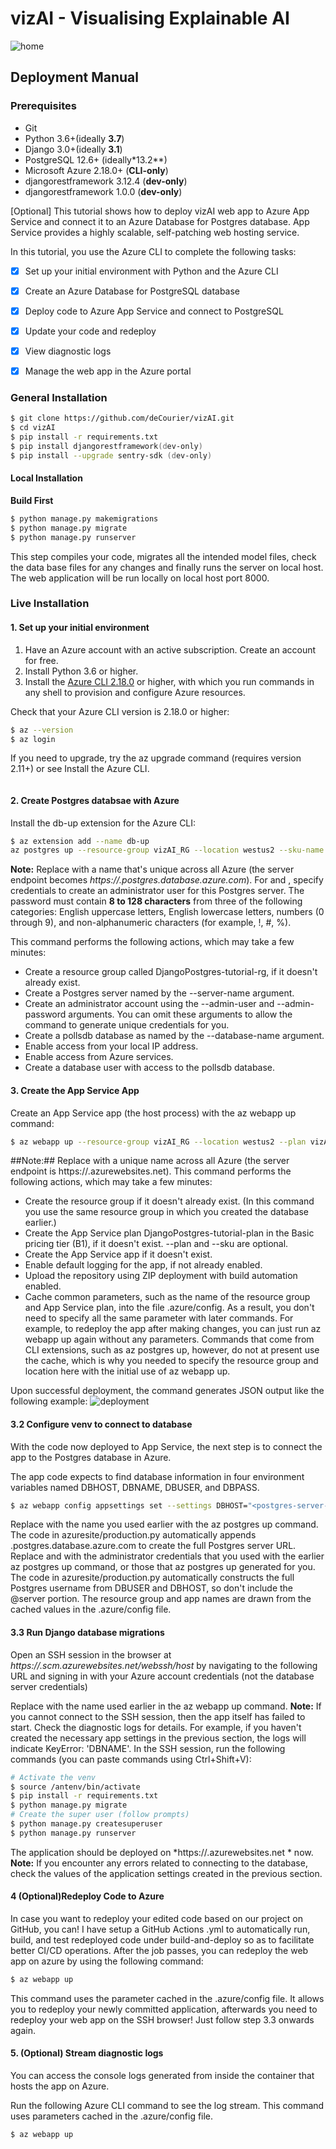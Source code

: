 # vizAI - Visualising Explainable AI
![home](./images/home.png)

## Deployment Manual

### Prerequisites

* Git
* Python 3.6+(ideally **3.7**)
* Django 3.0+(ideally **3.1**)
* PostgreSQL 12.6+ (ideally*13.2**)
* Microsoft Azure 2.18.0+ (**CLI-only**)
* djangorestframework 3.12.4 (**dev-only**)
* djangorestframework 1.0.0 (**dev-only**)

[Optional] This tutorial shows how to deploy vizAI web app to Azure App Service and connect it to an Azure Database for Postgres database. 
App Service provides a highly scalable, self-patching web hosting service.

In this tutorial, you use the Azure CLI to complete the following tasks:

 - [x]  Set up your initial environment with Python and the Azure CLI
 - [x]  Create an Azure Database for PostgreSQL database
 - [x]  Deploy code to Azure App Service and connect to PostgreSQL
 - [x]  Update your code and redeploy
 - [x]  View diagnostic logs
 - [x]  Manage the web app in the Azure portal


### General Installation

```zsh
$ git clone https://github.com/deCourier/vizAI.git
$ cd vizAI
$ pip install -r requirements.txt
$ pip install djangorestframework(dev-only)
$ pip install --upgrade sentry-sdk (dev-only)
```

#### Local Installation

**Build First**

```zsh
$ python manage.py makemigrations
$ python manage.py migrate
$ python manage.py runserver
```

This step compiles your code, migrates all the intended model files, check the data base files for any changes and finally runs the server on local host.
The web application will be run locally on local host port 8000.

### Live Installation

#### 1. Set up your initial environment

   1. Have an Azure account with an active subscription. Create an account for free.
   2. Install Python 3.6 or higher.
   3. Install the [Azure CLI 2.18.0](https://docs.microsoft.com/en-us/cli/azure/install-azure-cli) or higher, with which you run commands in any shell to provision and configure Azure resources.

Check that your Azure CLI version is 2.18.0 or higher:

```zsh
$ az --version
$ az login
```
If you need to upgrade, try the az upgrade command (requires version 2.11+) or see Install the Azure CLI.

```zsh

```
#### 2. Create Postgres databsae with Azure

Install the db-up extension for the Azure CLI:

```zsh
$ az extension add --name db-up
az postgres up --resource-group vizAI_RG --location westus2 --sku-name B_Gen5_1 --server-name <postgres-server-name> --database-name pollsdb --admin-user <admin-username> --admin-password <admin-password> --ssl-enforcement Enabled
```
**Note:**
Replace *<postgres-server-name>* with a name that's unique across all Azure (the server endpoint becomes *https://<postgres-server-name>.postgres.database.azure.com*). 
For *<admin-username>* and *<admin-password>*, specify credentials to create an administrator user for this Postgres server. The password must contain **8 to 128 characters** from three of the following categories: English uppercase letters, English lowercase letters, numbers (0 through 9), and non-alphanumeric characters (for example, !, #, %).

This command performs the following actions, which may take a few minutes:

  *  Create a resource group called DjangoPostgres-tutorial-rg, if it doesn't already exist.
  *  Create a Postgres server named by the --server-name argument.
  *  Create an administrator account using the --admin-user and --admin-password arguments. You can omit these arguments to allow the command to generate unique credentials for you.
  *  Create a pollsdb database as named by the --database-name argument.
  *  Enable access from your local IP address.
  *  Enable access from Azure services.
  *  Create a database user with access to the pollsdb database.
  
#### 3. Create the App Service App

Create an App Service app (the host process) with the az webapp up command:

```zsh
$ az webapp up --resource-group vizAI_RG --location westus2 --plan vizAI_plan --sku B1 --name <app-name>
```
##Note:##
Replace <app-name> with a unique name across all Azure (the server endpoint is https://<app-name>.azurewebsites.net).
This command performs the following actions, which may take a few minutes:

  * Create the resource group if it doesn't already exist. (In this command you use the same resource group in which you created the database earlier.)
  * Create the App Service plan DjangoPostgres-tutorial-plan in the Basic pricing tier (B1), if it doesn't exist. --plan and --sku are optional.
  * Create the App Service app if it doesn't exist.
  * Enable default logging for the app, if not already enabled.
  * Upload the repository using ZIP deployment with build automation enabled.
  * Cache common parameters, such as the name of the resource group and App Service plan, into the file .azure/config. As a result, you don't need to specify all the same parameter with later commands. For example, to redeploy the app after making changes, you can just run az webapp up again without any parameters. Commands that come from CLI extensions, such as az postgres up, however, do not at present use the cache, which is why you needed to specify the resource group and location here with the initial use of az webapp up.

Upon successful deployment, the command generates JSON output like the following example:
![deployment](./images/deployment.png)

#### 3.2 Configure venv to connect to database

With the code now deployed to App Service, the next step is to connect the app to the Postgres database in Azure.

The app code expects to find database information in four environment variables named DBHOST, DBNAME, DBUSER, and DBPASS.

```zsh
$ az webapp config appsettings set --settings DBHOST="<postgres-server-name>" DBNAME="pollsdb" DBUSER="<username>" DBPASS="<password>"
```

Replace *<postgres-server-name>* with the name you used earlier with the az postgres up command. The code in azuresite/production.py automatically appends .postgres.database.azure.com to create the full Postgres server URL.
Replace *<username>* and *<password>* with the administrator credentials that you used with the earlier az postgres up command, or those that az postgres up generated for you. The code in azuresite/production.py automatically constructs the full Postgres username from DBUSER and DBHOST, so don't include the @server portion.
The resource group and app names are drawn from the cached values in the .azure/config file.

#### 3.3 Run Django database migrations

Open an SSH session in the browser at *https://<app-name>.scm.azurewebsites.net/webssh/host* by navigating to the following URL and signing in with your Azure account credentials (not the database server credentials)

Replace <app-name> with the name used earlier in the az webapp up command.
**Note:** If you cannot connect to the SSH session, then the app itself has failed to start. Check the diagnostic logs for details. For example, if you haven't created the necessary app settings in the previous section, the logs will indicate KeyError: 'DBNAME'.
In the SSH session, run the following commands (you can paste commands using Ctrl+Shift+V):

```zsh
# Activate the venv
$ source /antenv/bin/activate
$ pip install -r requirements.txt
$ python manage.py migrate
# Create the super user (follow prompts)
$ python manage.py createsuperuser
$ python manage.py runserver
```

The application should be deployed on *https://<app-name>.azurewebsites.net * now.
**Note:** If you encounter any errors related to connecting to the database, check the values of the application settings created in the previous section.

#### 4 (Optional)Redeploy Code to Azure

In case you want to redeploy your edited code based on our project on GitHub, you can! I have setup a GitHub Actions .yml to automatically run, build, and test redeployed code under build-and-deploy so as to facilitate better CI/CD operations.
After the job passes, you can redeploy the web app on azure by using the following command:
```zsh
$ az webapp up
```
This command uses the parameter cached in the .azure/config file. It allows you to redeploy your newly committed application, afterwards you need to redeploy your web app on the SSH browser! Just follow step 3.3 onwards again.

#### 5. (Optional) Stream diagnostic logs
You can access the console logs generated from inside the container that hosts the app on Azure.

Run the following Azure CLI command to see the log stream. This command uses parameters cached in the .azure/config file.
```zsh
$ az webapp up
```
